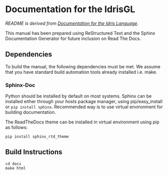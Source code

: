 # Documentation for the IdrisGL

*README is derived from [Documentation for the Idris Language](https://github.com/edwinb/Idris2/tree/main/docs).*

This manual has been prepared using ReStructured Text and the Sphinx Documentation Generator for future inclusion on Read The Docs.

## Dependencies

To build the manual, the following dependencies must be met. We assume that you have standard build automation tools already installed i.e. make.

### Sphinx-Doc

Python should be installed by default on most systems. Sphinx can be installed either through your hosts package manager, using pip/easy_install or `pip install sphinx`. Recommended way is to use virtual environment for building documentation.

The ReadTheDocs theme can be installed in virtual environment using pip as follows:

```
pip install sphinx_rtd_theme
```

## Build Instructions

```
cd docs
make html
```
